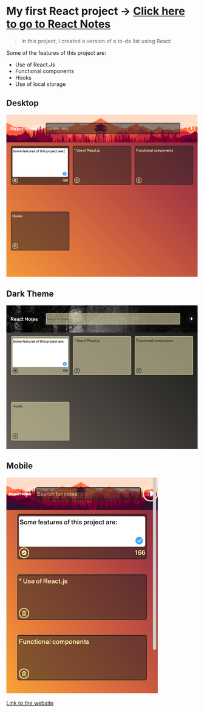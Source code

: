 # **My first React project ->** [Click here to go to React Notes](https://gpmotta21.github.io/React-Notes/)

> In this project, I created a version of a to-do list using React

Some of the features of this project are: 

* Use of React.Js
* Functional components
* Hooks
* Use of local storage

## Desktop 

<img src="src/components/img/desktop.png">

## Dark Theme 

<img src="src/components/img/dark.png">

## Mobile 

<img src="src/components/img/mobile.png">

[Link to the website](https://gpmotta21.github.io/React-Notes/)

